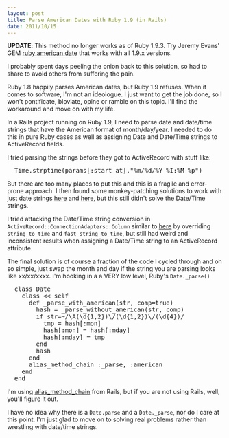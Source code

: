 ```yaml
---
layout: post
title: Parse American Dates with Ruby 1.9 (in Rails)
date: 2011/10/15
---
```


<strong>UPDATE</strong>: This method no longer works as of Ruby 1.9.3. Try Jeremy Evans' GEM [ruby american date](https://github.com/jeremyevans/ruby-american_date) that works with all 1.9.x versions.

I probably spent days peeling the onion back to this solution, so had to share to avoid others from suffering the pain.

Ruby 1.8 happily parses American dates, but Ruby 1.9 refuses. When it comes to software, I'm not an ideologue. I just want to get the job done, so I won't pontificate, bloviate, opine or ramble on this topic. I'll find the workaround and move on with my life.

In a Rails project running on Ruby 1.9, I need to parse date and date/time strings that have the American format of month/day/year. I needed to do this in pure Ruby cases as well as assigning Date and Date/Time strings to ActiveRecord fields.

I tried parsing the strings before they got to ActiveRecord with stuff like:

<pre>
  Time.strptime(params[:start_at],"%m/%d/%Y %I:%M %p")
</pre>

But there are too many places to put this and this is a fragile and error-prone approach. I then found some monkey-patching solutions to work with just date strings [here](http://blog.mustmodify.com/2011/03/get-ruby-1-9-date-parse-to-assume-american-date-format.html
) and [here](https://gist.github.com/779859), but this still didn't solve the Date/Time strings.

I tried attacking the Date/Time string conversion in `ActiveRecord::ConnectionAdapters::Column` similar to [here](http://blog.nominet.org.uk/tech/2007/06/14/date-and-time-formating-issues-in-ruby-on-rails/) by overriding `string_to_time` and `fast_string_to_time`, but still had weird and inconsistent results when assigning a Date/Time string to an ActiveRecord attribute.

The final solution is of course a fraction of the code I cycled through and oh so simple, just swap the month and day if the string you are parsing looks like xx/xx/xxxx. I'm hooking in a a VERY low level, Ruby's `Date._parse()`

<pre>
  class Date
    class << self
      def _parse_with_american(str, comp=true)
        hash = _parse_without_american(str, comp)
        if str=~/\A(\d{1,2})\/(\d{1,2})\/(\d{4})/
          tmp = hash[:mon]
          hash[:mon] = hash[:mday]
          hash[:mday] = tmp
        end
        hash
      end
      alias_method_chain :_parse, :american
    end
  end
</pre>

I'm using [alias_method_chain](https://github.com/rails/rails/blob/13e00ce6064fd1ce143071e3531e65f64047b013/activesupport/lib/active_support/core_ext/module/aliasing.rb#L23) from Rails, but if you are not using Rails, well, you'll figure it out.

I have no idea why there is a `Date.parse` and a `Date._parse`, nor do I care at this point. I'm just glad to move on to solving real problems rather than wrestling with date/time strings.


